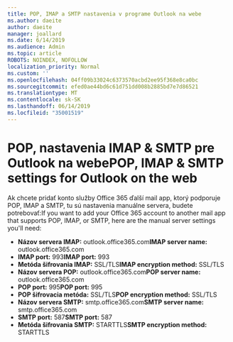 ```yaml
---
title: POP, IMAP a SMTP nastavenia v programe Outlook na webe
ms.author: daeite
author: daeite
manager: joallard
ms.date: 6/14/2019
ms.audience: Admin
ms.topic: article
ROBOTS: NOINDEX, NOFOLLOW
localization_priority: Normal
ms.custom: ''
ms.openlocfilehash: 04ff09b33024c6373570acbd2ee95f368e8ca0bc
ms.sourcegitcommit: efed0ae44bd6c61d751dd008b2885bd7e7d86521
ms.translationtype: MT
ms.contentlocale: sk-SK
ms.lasthandoff: 06/14/2019
ms.locfileid: "35001519"
---
```

# <a name="pop-imap--smtp-settings-for-outlook-on-the-web"></a><span data-ttu-id="a99ee-102">POP, nastavenia IMAP & SMTP pre Outlook na webe</span><span class="sxs-lookup"><span data-stu-id="a99ee-102">POP, IMAP & SMTP settings for Outlook on the web</span></span>

<span data-ttu-id="a99ee-103">Ak chcete pridať konto služby Office 365 ďalší mail app, ktorý podporuje POP, IMAP a SMTP, tu sú nastavenia manuálne servera, budete potrebovať:</span><span class="sxs-lookup"><span data-stu-id="a99ee-103">If you want to add your Office 365 account to another mail app that supports POP, IMAP, or SMTP, here are the manual server settings you'll need:</span></span>
  
- <span data-ttu-id="a99ee-104">**Názov servera IMAP:** outlook.office365.com</span><span class="sxs-lookup"><span data-stu-id="a99ee-104">**IMAP server name:** outlook.office365.com</span></span>
- <span data-ttu-id="a99ee-105">**IMAP port:** 993</span><span class="sxs-lookup"><span data-stu-id="a99ee-105">**IMAP port:** 993</span></span>
- <span data-ttu-id="a99ee-106">**Metóda šifrovania IMAP:** SSL/TLS</span><span class="sxs-lookup"><span data-stu-id="a99ee-106">**IMAP encryption method:** SSL/TLS</span></span>
- <span data-ttu-id="a99ee-107">**Názov servera POP:** outlook.office365.com</span><span class="sxs-lookup"><span data-stu-id="a99ee-107">**POP server name:** outlook.office365.com</span></span>  
- <span data-ttu-id="a99ee-108">**POP port:** 995</span><span class="sxs-lookup"><span data-stu-id="a99ee-108">**POP port:** 995</span></span>  
- <span data-ttu-id="a99ee-109">**POP šifrovacia metóda:** SSL/TLS</span><span class="sxs-lookup"><span data-stu-id="a99ee-109">**POP encryption method:** SSL/TLS</span></span>  
- <span data-ttu-id="a99ee-110">**Názov servera SMTP:** smtp.office365.com</span><span class="sxs-lookup"><span data-stu-id="a99ee-110">**SMTP server name:** smtp.office365.com</span></span>
- <span data-ttu-id="a99ee-111">**SMTP port:** 587</span><span class="sxs-lookup"><span data-stu-id="a99ee-111">**SMTP port:** 587</span></span>
- <span data-ttu-id="a99ee-112">**Metóda šifrovania SMTP:** STARTTLS</span><span class="sxs-lookup"><span data-stu-id="a99ee-112">**SMTP encryption method:** STARTTLS</span></span>